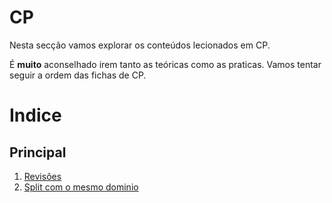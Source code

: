 # CP
Nesta secção vamos explorar os conteúdos lecionados em CP.

É **muito** aconselhado irem tanto as teóricas como as praticas.
Vamos tentar seguir a ordem das fichas de CP.

# Indice

## Principal
 1. [Revisões](./Curry_uncurry.md)
 2. [Split com o mesmo dominio](./Split_same_domain)

